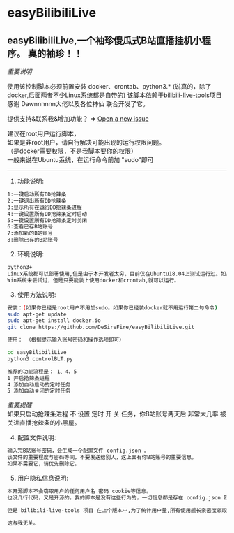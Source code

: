 # easyBilibiliLive
easyBilibiliLive,一个袖珍傻瓜式B站直播挂机小程序。
真的袖珍！！
---
*重要说明*  

使用该控制脚本必须前置安装 docker、crontab、python3.*  (说真的，除了docker,后面两者不少Linux系统都是自带的)
该脚本依赖于[bilibili-live-tools](https://github.com/Dawnnnnnn/bilibili-live-tools)项目  
感谢 Dawnnnnnn大佬以及各位神仙 联合开发了它。  

提供支持&联系我&增加功能？ => [Open a new issue](https://github.com/Dawnnnnnn/bilibili-live-tools)

建议在root用户运行脚本，   
如果是非root用户，请自行解决可能出现的运行权限问题。   
（是docker需要权限，不是我脚本要你的权限）  
一般来说在Ubuntu系统，在运行命令前加 "sudo"即可 

---

1. 功能说明:
```bash
1:一键启动所有DD抢辣条
2:一键退出所有DD抢辣条
3:显示所有在运行DD抢辣条进程
4:一键设置所有DD抢辣条定时启动
5:一键设置所有DD抢辣条定时关闭
6:查看已存B站账号
7:添加新的B站账号
8:删除已存的B站账号
```

2. 环境说明:
```bash
python3+  
Linux系统都可以部署使用,但是由于本开发者太穷，目前仅在Ubuntu18.04上测试运行过。如果你在其他Linux系统使用成功跟我报个喜。  
Win系统未尝试过，但是只要能装上使用docker和crontab,就可以运行。 
```

3. 使用方法说明:  
```bash
安装：(如果你已经是root用户不用加sudo。如果你已经装docker就不用运行第二句命令)
sudo apt-get update
sudo apt-get install docker.io
git clone https://github.com/DeSireFire/easyBilibiliLive.git
```
```bash
使用： （根据提示输入账号密码和操作选项即可）

cd easyBilibiliLive
python3 controlBLT.py

推荐的功能流程是： 1、4、5  
1 开启抢辣条进程
4 添加自动启动的定时任务
5 添加自动关闭的定时任务
```
*重要提醒*  
如果只启动抢辣条进程 不 设置 定时 开 关 任务，你B站账号两天后 非常大几率 被关进直播抢辣条的小黑屋。


4. 配置文件说明:
```bash
输入完B站账号密码，会生成一个配置文件 config.json 。  
该文件的重要程度与密码等同，不要发送给别人，这上面有你B站账号的重要信息。  
如果不需要它，请优先删除它。
```

5. 用户隐私信息说明:
```bash
本开源脚本不会窃取用户的任何用户名 密码 cookie等信息。   
也没几行代码，又是开源的，我的脚本是没有这些行为的，一切信息都是存在 config.json 随时可删。

但是 bilibili-live-tools 项目 在上个版本中,为了统计用户量,所有使用舰长亲密度领取功能的用户会向其的监控服务器发送一条带有自己账号uid的数据,这条数据仅用于统计用户数量。

这与我无关。
```